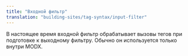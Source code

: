 ```yaml
---
title: "Входной фильтр"
translation: "building-sites/tag-syntax/input-filter"
---
```


В настоящее время входной фильтр обрабатывает вызовы тегов при подготовке к выходному фильтру. Обычно он используется только внутри MODX.
